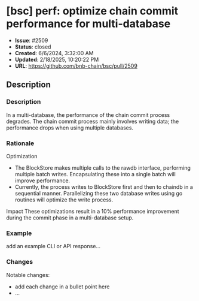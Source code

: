 # [bsc] perf: optimize chain commit performance for multi-database

- **Issue**: #2509
- **Status**: closed
- **Created**: 6/6/2024, 3:32:00 AM
- **Updated**: 2/18/2025, 10:20:22 PM
- **URL**: https://github.com/bnb-chain/bsc/pull/2509

## Description

### Description

In a multi-database, the performance of the chain commit process degrades. The chain commit process mainly involves writing data; the performance drops when using multiple databases.

### Rationale

Optimization
* The BlockStore makes multiple calls to the rawdb interface, performing multiple batch writes. Encapsulating these into a single batch will improve performance.
* Currently, the process writes to BlockStore first and then to chaindb in a sequential manner. Parallelizing these two database writes using go routines will optimize the write process.

Impact
These optimizations result in a 10% performance improvement during the commit phase in a multi-database setup.
### Example

add an example CLI or API response...

### Changes

Notable changes: 
* add each change in a bullet point here
* ...
